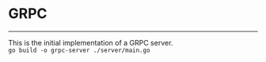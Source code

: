 # GRPC
---
This is the initial implementation of a GRPC server.    
`go build -o grpc-server ./server/main.go`
